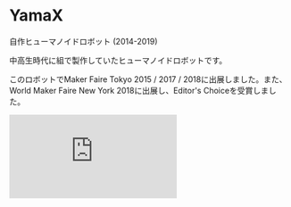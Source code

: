 # YamaX

自作ヒューマノイドロボット (2014-2019)





中高生時代に組で製作していたヒューマノイドロボットです。



このロボットでMaker Faire Tokyo 2015 / 2017 / 2018に出展しました。また、World Maker Faire New York 2018に出展し、Editor's Choiceを受賞しました。

<div class="youtube">
<iframe src="https://www.youtube.com/embed/LzNKoNuXJzA" title="YouTube video player" frameborder="0" allow="accelerometer; autoplay; clipboard-write; encrypted-media; gyroscope; picture-in-picture" allowfullscreen></iframe>
</div>
